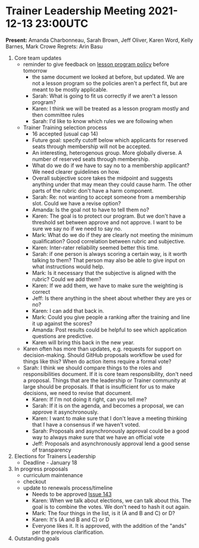 # Trainer Leadership Meeting 2021-12-13 23:00UTC

**Present:** Amanda Charbonneau, Sarah Brown, Jeff Oliver, Karen Word, Kelly
Barnes, Mark Crowe
Regrets: Arin Basu


1. Core team updates
    - reminder to give feedback on [lesson program policy](https://docs.google.com/document/d/1_qdKvmn9zIBI7spdB-55atCkui13l-NClRl8YbuszNQ/edit?usp=sharing)
    before tomorrow
        - the same document we looked at before, but updated. We are not a
        lesson program so the policies aren't a perfect fit, but are meant to
        be mostly applicable.
        - Sarah: What is going to fit us correctly if we aren't a lesson
        program?
        - Karen: I think we will be treated as a lesson program mostly and then
        committee rules
        - Sarah: I'd like to know which rules we are following when
    - Trainer Training selection process
        - 16 accepted (usual cap 14)
        - Future goal: specify cutoff below which applicants for reserved seats
        through membership will not be accepted.
        - An interesting, heterogenous group. More globally diverse. A number
        of reserved seats through membership.
        - What do we do if we have to say no to a membership applicant? We need
        clearer guidelines on how.
        - Overall subjective score takes the midpoint and suggests anything
        under that may mean they could cause harm. The other parts of the
        rubric don't have a harm component.
        - Sarah: Re: not wanting to accept someone from a membership slot.
        Could we have a revise option?
        - Amanda: Is the goal not to have to tell them no?
        - Karen: The goal is to protect our program. But we don't have a
        threshold set between approve and not approve. I want to be sure we say
        no if we need to say no.
        - Mark: What do we do if they are clearly not meeting the minimum
        qualification? Good correlation between rubric and subjective.
        - Karen: Inter-rater reliability seemed better this time.
        - Sarah: if one person is always scoring a certain way, is it worth
        talking to them? That person may also be able to give input on what
        instructions would help.
        - Mark: Is it necessary that the subjective is aligned with the rubric?
        Could we add them?
        - Karen: If we add them, we have to make sure the weighting is correct
        - Jeff: Is there anything in the sheet about whether they are yes or
        no?
        - Karen: I can add that back in.
        - Mark: Could you give people a ranking after the training and line it
        up against the scores?
        - Amanda: Post results could be helpful to see which application
        questions are predictive.
        - Karen will bring this back in the new year.
    - Karen often has more than updates, e.g. requests for support on
    decision-making. Should GitHub proposals workflow be used for things like
    this? When do action items require a formal vote?
    - Sarah: I think we should compare things to the roles and
        responsibilities document. If it is core team responsibility, don't
        need a proposal. Things that are the leadership or Trainer community at
        large should be proposals. If that is insufficient for us to make
        decisions, we need to revise that document.
        - Karen: If I'm not doing it right, can you tell me?
        - Sarah: If it is on the agenda, and becomes a proposal, we can approve
        it asynchronously.
        - Karen: I want to make sure that I don't leave a meeting thinking that
        I have a consensus if we haven't voted.
        - Sarah: Proposals and asynchronously approval could be a good way to
        always make sure that we have an official vote
        - Jeff: Proposals and asynchronously approval lend a good sense of
        transparency
2. Elections for Trainers Leadership
     - Deadline - January 18
3. In progress proposals
     - curriculum maintenance
     - checkout
     - update to renewals process/timeline
         - Needs to be approved [Issue 143](https://github.com/carpentries/trainers/issues/143)
         - Karen: When we talk about elections, we can talk about this. The
         goal is to combine the votes. We don't need to hash it out again.
         - Mark: The four things in the list, is it (A and B and C) or D?
         - Karen: It's (A and B and C) or D
         - Everyone likes it. It is approved, with the addition of the "ands" per the previous clarification. 
4. Outstanding goals
